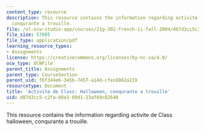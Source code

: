 ```yaml
---
content_type: resource
description: This resource contains the information regarding activite de Class halloween,
  conqurante a trouille.
file: /ol-ocw-studio-app/courses/21g-302-french-ii-fall-2004/d87d3cc5c2fa08a389d123af60c82648_MIT21G_302_F04_trouille_F.pdf
file_size: 57085
file_type: application/pdf
learning_resource_types:
- Assignments
license: https://creativecommons.org/licenses/by-nc-sa/4.0/
ocw_type: OCWFile
parent_title: Assignments
parent_type: CourseSection
parent_uid: f6f344e6-345b-7457-a14d-cfec8862a219
resourcetype: Document
title: 'Activite de Class: Halloween, conqurante a trouille'
uid: d87d3cc5-c2fa-08a3-89d1-23af60c82648
---
```

This resource contains the information regarding activite de Class halloween, conqurante a trouille.